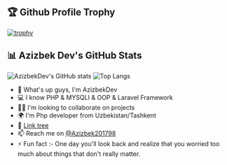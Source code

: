 <!--
**AzizbekZiyodullayev2024/AzizbekZiyodullayev2024** is a ✨ _special_ ✨ repository because its `README.md` (this file) appears on your GitHub profile.
Here are some ideas to get you started:
- 🔭 I’m currently working on ...
- 🌱 I’m currently learning ...
- 👯 I’m looking to collaborate on ...
- 🤔 I’m looking for help with ...
- 💬 Ask me about ...
- 📫 How to reach me: ...
- 😄 Pronouns: ...
- ⚡ Fun fact: ...
-->

## 🏆 Github Profile Trophy

[![trophy](https://github-profile-trophy.vercel.app/?username=AzizbekDev&theme=dracula)](https://github.com/ryo-ma/github-profile-trophy)
## 📊 Azizbek Dev's GitHub Stats

![AzizbekDev's GitHub stats](https://github-readme-stats.vercel.app/api?username=AzizbekZiyodullayev2024&show_icons=true&theme=dracula)
![Top Langs](https://github-readme-stats.vercel.app/api/top-langs/?username=AzizbekZiyodullayev2024&layout=compact&theme=dracula)
- 👋 What's up guys, I'm AzizbekDev
- 💻 I know PHP & MYSQLI & OOP & Laravel Framework
- 👨‍💻 I'm looking to collaborate on projects
- 🌍 I'm Php developer from Uzbekistan/Tashkent
- 🔗 [Link tree](your-link-tree-url)
- 📫 Reach me on [@Azizbek201798](telegram-link)
- ⚡ Fun fact :- One day you'll look back and realize that you worried too much about things that don't really matter.
